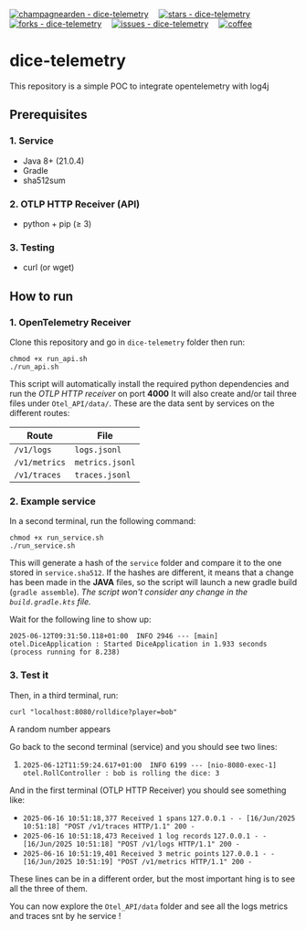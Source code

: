 [![champagnearden - dice-telemetry](https://img.shields.io/static/v1?label=champagnearden&message=dice-telemetry&color=blue&logo=github)](https://github.com/champagnearden/dice-telemetry "Go to GitHub repo")
&emsp;[![stars - dice-telemetry](https://img.shields.io/github/stars/champagnearden/dice-telemetry?style=social)](https://github.com/champagnearden/dice-telemetry)
&emsp;[![forks - dice-telemetry](https://img.shields.io/github/forks/champagnearden/dice-telemetry?style=social)](https://github.com/champagnearden/dice-telemetry)
&emsp;[![issues - dice-telemetry](https://img.shields.io/github/issues/champagnearden/dice-telemetry)](https://github.com/champagnearden/dice-telemetry/issues)
&emsp;[![coffee](https://img.buymeacoffee.com/button-api/?text=Buy%20me%20a%20coffee&emoji=🗿&slug=champagnearden&button_colour=FF5F5F&font_colour=FFFFFF&font_family=Cookie&outline_colour=000000&coffee_colour=ffffff)](https://buymeacoffee.com/champagnearden "Buy me a coffee")

# dice-telemetry
This repository is a simple POC to integrate opentelemetry with log4j

## Prerequisites
### 1. Service
- Java 8+ (21.0.4)
- Gradle
- sha512sum

### 2. OTLP HTTP Receiver (API)
- python + pip ($\ge$ 3) 

### 3. Testing
- curl (or wget)

## How to run
### 1. OpenTelemetry Receiver
Clone this repository and go in `dice-telemetry` folder then run:
```shell
chmod +x run_api.sh
./run_api.sh
```
This script will automatically install the required python dependencies and run the *OTLP HTTP receiver* on port **4000**
It will also create and/or tail three files under `Otel_API/data/`.
These are the data sent by services on the different routes:

| Route | File |
| ----- | ---- |
| `/v1/logs` | `logs.jsonl` |
| `/v1/metrics` | `metrics.jsonl` |
| `/v1/traces` | `traces.jsonl` |

### 2. Example service
In a second terminal, run the following command:
```shell
chmod +x run_service.sh
./run_service.sh
```
This will generate a hash of the `service` folder and compare it to the one stored in `service.sha512`.
If the hashes are different, it means that a change has been made in the **JAVA** files, so the script will launch a new gradle build (`gradle assemble`).
*The script won't consider any change in the `build.gradle.kts` file.*

Wait for the following line to show up:

`2025-06-12T09:31:50.118+01:00  INFO 2946 --- [main] otel.DiceApplication : Started DiceApplication in 1.933 seconds (process running for 8.238)`

### 3. Test it
Then, in a third terminal, run:
```shell
curl "localhost:8080/rolldice?player=bob"
```
A random number appears

Go back to the second terminal (service) and you should see two lines:
1. `2025-06-12T11:59:24.617+01:00  INFO 6199 --- [nio-8080-exec-1] otel.RollController : bob is rolling the dice: 3`

And in the first terminal (OTLP HTTP Receiver) you should see something like:
- `2025-06-16 10:51:18,377 Received 1 spans`
  `127.0.0.1 - - [16/Jun/2025 10:51:18] "POST /v1/traces HTTP/1.1" 200 -`
- `2025-06-16 10:51:18,473 Received 1 log records`
  `127.0.0.1 - - [16/Jun/2025 10:51:18] "POST /v1/logs HTTP/1.1" 200 -`
- `2025-06-16 10:51:19,401 Received 3 metric points`
  `127.0.0.1 - - [16/Jun/2025 10:51:19] "POST /v1/metrics HTTP/1.1" 200 -`

These lines can be in a different order, but the most important hing is to see all the three of them.

You can now explore the `Otel_API/data` folder and see all the logs metrics and traces snt by he service !
